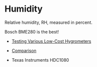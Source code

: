 # Humidity

Relative humidity, RH, measured in percent. 

Bosch BME280 is the best!

- [Testing Various Low-Cost Hygrometers](https://www.kandrsmith.org/RJS/Misc/hygrometers.html)
- [Comparison](https://www.kandrsmith.org/RJS/Misc/Hygrometers/calib_many.html)

- Texas Instruments HDC1080